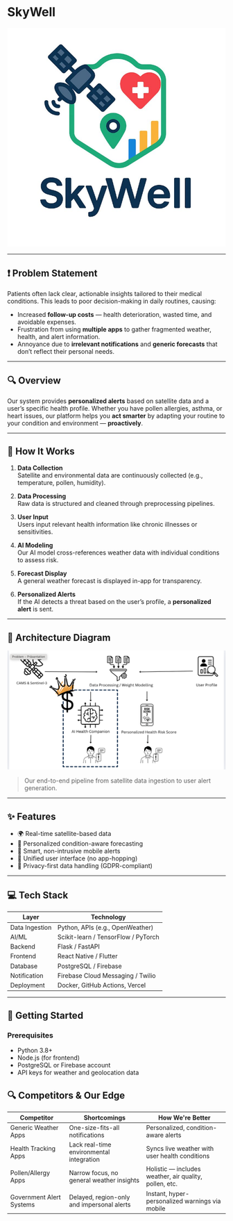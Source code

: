 # SkyWell

![Project Logo](logo.jpeg)

---

## ❗ Problem Statement

Patients often lack clear, actionable insights tailored to their medical conditions. This leads to poor decision-making in daily routines, causing:
- Increased **follow-up costs** — health deterioration, wasted time, and avoidable expenses.
- Frustration from using **multiple apps** to gather fragmented weather, health, and alert information.
- Annoyance due to **irrelevant notifications** and **generic forecasts** that don’t reflect their personal needs.

---

## 🔍 Overview

Our system provides **personalized alerts** based on satellite data and a user’s specific health profile. Whether you have pollen allergies, asthma, or heart issues, our platform helps you **act smarter** by adapting your routine to your condition and environment — **proactively**.

---

## 🔧 How It Works

1. **Data Collection**  
   Satellite and environmental data are continuously collected (e.g., temperature, pollen, humidity).

2. **Data Processing**  
   Raw data is structured and cleaned through preprocessing pipelines.

3. **User Input**  
   Users input relevant health information like chronic illnesses or sensitivities.

4. **AI Modeling**  
   Our AI model cross-references weather data with individual conditions to assess risk.

5. **Forecast Display**  
   A general weather forecast is displayed in-app for transparency.

6. **Personalized Alerts**  
   If the AI detects a threat based on the user’s profile, a **personalized alert** is sent.

---

## 🧠 Architecture Diagram

![Pipeline Diagram](pipeline.png)

> Our end-to-end pipeline from satellite data ingestion to user alert generation.

---

## ✨ Features

- 🌍 Real-time satellite-based data
- 🤒 Personalized condition-aware forecasting
- 🔔 Smart, non-intrusive mobile alerts
- 📱 Unified user interface (no app-hopping)
- 🔐 Privacy-first data handling (GDPR-compliant)

---

## 💻 Tech Stack

| Layer            | Technology                         |
|------------------|------------------------------------|
| Data Ingestion   | Python, APIs (e.g., OpenWeather)   |
| AI/ML            | Scikit-learn / TensorFlow / PyTorch|
| Backend          | Flask / FastAPI                    |
| Frontend         | React Native / Flutter             |
| Database         | PostgreSQL / Firebase              |
| Notification     | Firebase Cloud Messaging / Twilio  |
| Deployment       | Docker, GitHub Actions, Vercel     |

---

## 🚀 Getting Started

### Prerequisites

- Python 3.8+
- Node.js (for frontend)
- PostgreSQL or Firebase account
- API keys for weather and geolocation data

## 🔍 Competitors & Our Edge
  | Competitor               | Shortcomings                               | How We're Better                                       |
| ------------------------ | ------------------------------------------ | ------------------------------------------------------ |
| Generic Weather Apps     | One-size-fits-all notifications            | Personalized, condition-aware alerts                   |
| Health Tracking Apps     | Lack real-time environmental integration   | Syncs live weather with user health conditions         |
| Pollen/Allergy Apps      | Narrow focus, no general weather insights  | Holistic — includes weather, air quality, pollen, etc. |
| Government Alert Systems | Delayed, region-only and impersonal alerts | Instant, hyper-personalized warnings via mobile        |

